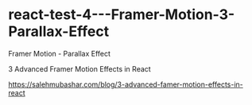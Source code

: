 # react-test-4---Framer-Motion-3-Parallax-Effect
Framer Motion - Parallax Effect


3 Advanced Framer Motion Effects in React

https://salehmubashar.com/blog/3-advanced-famer-motion-effects-in-react
